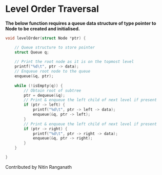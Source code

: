 # Level Order Traversal

**The below function requires a queue data structure of type pointer to Node to be created and initialised.** 

```c
void levelOrder(struct Node *ptr) {

    // Queue structure to store pointer
    struct Queue q;
    
    // Print the root node as it is on the topmost level
    printf("%d\t", ptr -> data);
    // Enqueue root node to the queue
    enqueue(&q, ptr);
    
    while (!isEmpty(q)) {
        // Obtain root of subtree
        ptr = dequeue(&q);
        // Print & enqueue the left child of next level if present
        if (ptr -> left) {
            printf("%d\t", ptr -> left -> data);
            enqueue(&q, ptr -> left);
        }
        // Print & enqueue the left child of next level if present
        if (ptr -> right) {
            printf("%d\t", ptr -> right -> data);
            enqueue(&q, ptr -> right); 
        }
    }

}
```

Contributed by Nitin Ranganath

